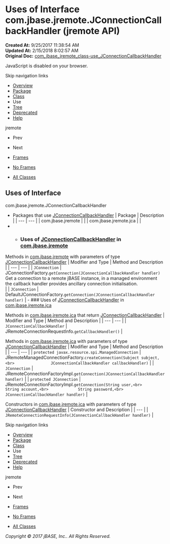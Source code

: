 # Uses of Interface com.jbase.jremote.JConnectionCallbackHandler (jremote   API)

**Created At:** 9/25/2017 11:38:54 AM  
**Updated At:** 2/15/2018 8:02:57 AM  
**Original Doc:** [com_jbase_jremote_class-use_JConnectionCallbackHandler](https://docs.jbase.com/39249-class-use/com_jbase_jremote_class-use_JConnectionCallbackHandler)  

<!--<br>    try {<br>        if (location.href.indexOf('is-external=true') == -1) {<br>            parent.document.title="Uses of Interface com.jbase.jremote.JConnectionCallbackHandler (jremote   API)";<br>        }<br>    }<br>    catch(err) {<br>    }<br>//-->
JavaScript is disabled on your browser.

Skip navigation links

- [Overview](../../../../overview-summary.html)
- [Package](./../../../../jremote-api)
- [Class](./../../jconnectioncallbackhandler-%28jremote-api%29 "interface in com.jbase.jremote")
- Use
- [Tree](./../../com.jbase.jremote-class-hierarchy)
- [Deprecated](../../../../deprecated-list.html)
- [Help](../../../../help-doc.html)


jremote <br>

- Prev
- Next


- [Frames](./.)
- [No Frames](./.)


- [All Classes](../../../../allclasses-noframe.html)


<!--<br>  allClassesLink = document.getElementById("allclasses\_navbar\_top");<br>  if(window==top) {<br>    allClassesLink.style.display = "block";<br>  }<br>  else {<br>    allClassesLink.style.display = "none";<br>  }<br>  //-->

## Uses of Interface
com.jbase.jremote.JConnectionCallbackHandler

- Packages that use [JConnectionCallbackHandler](./../../jconnectioncallbackhandler-%28jremote-api%29 "interface in com.jbase.jremote") | Package | Description |
| --- | --- |
| com.jbase.jremote |   |
| com.jbase.jremote.jca |   |
- - ### Uses of [JConnectionCallbackHandler](./../../jconnectioncallbackhandler-%28jremote-api%29 "interface in com.jbase.jremote") in [com.jbase.jremote](./../../../../jremote-api)


Methods in [com.jbase.jremote](./../../../../jremote-api) with parameters of type [JConnectionCallbackHandler](./../../jconnectioncallbackhandler-%28jremote-api%29 "interface in com.jbase.jremote") | Modifier and Type | Method and Description |
| --- | --- |
| `JConnection` | JConnectionFactory.`getConnection(JConnectionCallbackHandler handler)`<br>Get a connection to a remote jBASE instance, in a managed environment<br> the callback handler provides ancillary connection initialisation.<br> |
| `JConnection` | DefaultJConnectionFactory.`getConnection(JConnectionCallbackHandler handler)`  |
    - ### Uses of [JConnectionCallbackHandler](./../../jconnectioncallbackhandler-%28jremote-api%29 "interface in com.jbase.jremote") in [com.jbase.jremote.jca](./../../jca/com.jbase.jremote.jca-%28jremote---api%29)


Methods in [com.jbase.jremote.jca](./../../jca/com.jbase.jremote.jca-%28jremote---api%29) that return [JConnectionCallbackHandler](./../../jconnectioncallbackhandler-%28jremote-api%29 "interface in com.jbase.jremote") | Modifier and Type | Method and Description |
| --- | --- |
| `JConnectionCallbackHandler` | JRemoteConnectionRequestInfo.`getCallbackHandler()`  |



Methods in [com.jbase.jremote.jca](./../../jca/com.jbase.jremote.jca-%28jremote---api%29) with parameters of type [JConnectionCallbackHandler](./../../jconnectioncallbackhandler-%28jremote-api%29 "interface in com.jbase.jremote") | Modifier and Type | Method and Description |
| --- | --- |
| `protected javax.resource.spi.ManagedConnection` | JRemoteManagedConnectionFactory.`createConnection(Subject subject,<br>                JConnectionCallbackHandler callbackHandler)`  |
| `JConnection` | JRemoteConnectionFactoryImpl.`getConnection(JConnectionCallbackHandler handler)`  |
| `protected JConnection` | JRemoteConnectionFactoryImpl.`getConnection(String user,<br>             String account,<br>             String password,<br>             JConnectionCallbackHandler handler)`  |



Constructors in [com.jbase.jremote.jca](./../../jca/com.jbase.jremote.jca-%28jremote---api%29) with parameters of type [JConnectionCallbackHandler](./../../jconnectioncallbackhandler-%28jremote-api%29 "interface in com.jbase.jremote") | Constructor and Description |
| --- |
| `JRemoteConnectionRequestInfo(JConnectionCallbackHandler handler)`  |

Skip navigation links

- [Overview](../../../../overview-summary.html)
- [Package](./../../../../jremote-api)
- [Class](./../../jconnectioncallbackhandler-%28jremote-api%29 "interface in com.jbase.jremote")
- Use
- [Tree](./../../com.jbase.jremote-class-hierarchy)
- [Deprecated](../../../../deprecated-list.html)
- [Help](../../../../help-doc.html)


jremote <br>

- Prev
- Next


- [Frames](./.)
- [No Frames](./.)


- [All Classes](../../../../allclasses-noframe.html)


<!--<br>  allClassesLink = document.getElementById("allclasses\_navbar\_bottom");<br>  if(window==top) {<br>    allClassesLink.style.display = "block";<br>  }<br>  else {<br>    allClassesLink.style.display = "none";<br>  }<br>  //-->

*Copyright © 2017 jBASE, Inc.. All Rights Reserved.*

